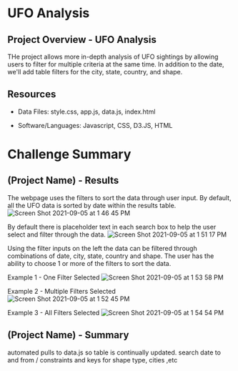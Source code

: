 # UFO Analysis

## Project Overview - UFO Analysis
THe project allows more in-depth analysis of UFO sightings by allowing users to filter for multiple criteria at the same time. In addition to the date, we'll add table filters for the city, state, country, and shape.

## Resources
-  Data Files: style.css, app.js, data.js, index.html

-  Software/Languages:  Javascript, CSS, D3.JS, HTML



# Challenge Summary

## (Project Name) - Results

The webpage uses the filters to sort the data through user input.  By default, all the UFO data is sorted by date within the results table.
![Screen Shot 2021-09-05 at 1 46 45 PM](https://user-images.githubusercontent.com/691355/132141002-90251a1b-aedb-470a-bce4-d84042a7b97c.png)

By default there is placeholder text in each search box to help the user select and filter through the data.
![Screen Shot 2021-09-05 at 1 51 17 PM](https://user-images.githubusercontent.com/691355/132141102-da832e1e-55b8-443f-bf5b-e2352ec8ef1b.png)


Using the filter inputs on the left the data can be filtered through combinations of date, city, state, country and shape.  The user has the ability to choose 1 or more of the filters to sort the data.

Example 1 - One Filter Selected 
![Screen Shot 2021-09-05 at 1 53 58 PM](https://user-images.githubusercontent.com/691355/132141157-4b13777f-f687-4a7d-9b84-139825bf4956.png)


Example 2 - Multiple Filters Selected
![Screen Shot 2021-09-05 at 1 52 45 PM](https://user-images.githubusercontent.com/691355/132141139-92620e4e-ce2d-4f9a-8827-1ad9983d9687.png)

Example 3 - All Filters Selected
![Screen Shot 2021-09-05 at 1 54 54 PM](https://user-images.githubusercontent.com/691355/132141179-9c27b347-08c5-442d-998d-81717a23fa22.png)


## (Project Name) - Summary
automated pulls to data.js so table is continually updated.
search date to and from / constraints and keys for shape type, cities ,etc
